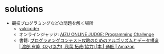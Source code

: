 # solutions

- 競技プログラミングなどの問題を解く場所
    - [yukicoder](https://yukicoder.me)
    - オンラインジャッジ: [AIZU ONLINE JUDGE: Programming Challenge](http://judge.u-aizu.ac.jp/onlinejudge/index.jsp)
    - 書籍: [プログラミングコンテスト攻略のためのアルゴリズムとデータ構造 \| 渡部 有隆, Ozy\(協力\), 秋葉 拓哉\(協力\) \|本 \| 通販 \| Amazon](https://www.amazon.co.jp/%E3%83%97%E3%83%AD%E3%82%B0%E3%83%A9%E3%83%9F%E3%83%B3%E3%82%B0%E3%82%B3%E3%83%B3%E3%83%86%E3%82%B9%E3%83%88%E6%94%BB%E7%95%A5%E3%81%AE%E3%81%9F%E3%82%81%E3%81%AE%E3%82%A2%E3%83%AB%E3%82%B4%E3%83%AA%E3%82%BA%E3%83%A0%E3%81%A8%E3%83%87%E3%83%BC%E3%82%BF%E6%A7%8B%E9%80%A0-%E6%B8%A1%E9%83%A8-%E6%9C%89%E9%9A%86/dp/4839952957)
